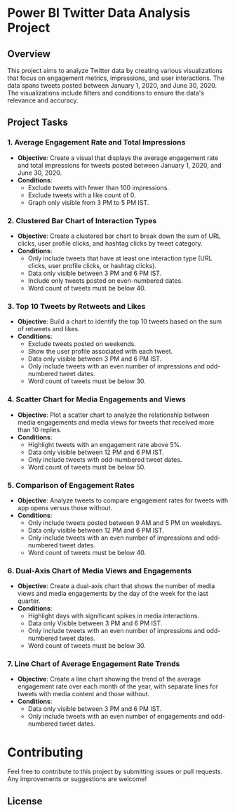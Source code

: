 # Power BI Twitter Data Analysis Project

## Overview

This project aims to analyze Twitter data by creating various visualizations that focus on engagement metrics, impressions, and user interactions. The data spans tweets posted between January 1, 2020, and June 30, 2020. The visualizations include filters and conditions to ensure the data's relevance and accuracy.

## Project Tasks

### 1. Average Engagement Rate and Total Impressions
- **Objective**: Create a visual that displays the average engagement rate and total impressions for tweets posted between January 1, 2020, and June 30, 2020.
- **Conditions**:
  - Exclude tweets with fewer than 100 impressions.
  - Exclude tweets with a like count of 0.
  - Graph only visible from 3 PM to 5 PM IST.
  
### 2. Clustered Bar Chart of Interaction Types
- **Objective**: Create a clustered bar chart to break down the sum of URL clicks, user profile clicks, and hashtag clicks by tweet category.
- **Conditions**:
  - Only include tweets that have at least one interaction type (URL clicks, user profile clicks, or hashtag clicks).
  - Data only visible between 3 PM and 6 PM IST.
  - Include only tweets posted on even-numbered dates.
  - Word count of tweets must be below 40.

### 3. Top 10 Tweets by Retweets and Likes
- **Objective**: Build a chart to identify the top 10 tweets based on the sum of retweets and likes.
- **Conditions**:
  - Exclude tweets posted on weekends.
  - Show the user profile associated with each tweet.
  - Data only visible between 3 PM and 6 PM IST.
  - Only include tweets with an even number of impressions and odd-numbered tweet dates.
  - Word count of tweets must be below 30.

### 4. Scatter Chart for Media Engagements and Views
- **Objective**: Plot a scatter chart to analyze the relationship between media engagements and media views for tweets that received more than 10 replies.
- **Conditions**:
  - Highlight tweets with an engagement rate above 5%.
  - Data only visible between 12 PM and 6 PM IST.
  - Only include tweets with odd-numbered tweet dates.
  - Word count of tweets must be below 50.

### 5. Comparison of Engagement Rates
- **Objective**: Analyze tweets to compare engagement rates for tweets with app opens versus those without.
- **Conditions**:
  - Only include tweets posted between 9 AM and 5 PM on weekdays.
  - Data only visible between 12 PM and 6 PM IST.
  - Only include tweets with an even number of impressions and odd-numbered tweet dates.
  - Word count of tweets must be below 40.

### 6. Dual-Axis Chart of Media Views and Engagements
- **Objective**: Create a dual-axis chart that shows the number of media views and media engagements by the day of the week for the last quarter.
- **Conditions**:
  - Highlight days with significant spikes in media interactions.
  - Data only Visible between 3 PM and 6 PM IST.
  - Only include tweets with an even number of impressions and odd-numbered tweet dates.
  - Word count of tweets must be below 30.

### 7. Line Chart of Average Engagement Rate Trends
- **Objective**: Create a line chart showing the trend of the average engagement rate over each month of the year, with separate lines for tweets with media content and those without.
- **Conditions**:
  - Data only visible between 3 PM and 6 PM IST.
  - Only include tweets with an even number of engagements and odd-numbered tweet dates.

# Contributing

Feel free to contribute to this project by submitting issues or pull requests. Any improvements or suggestions are welcome!

## License
